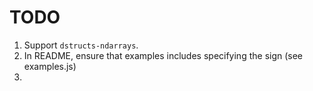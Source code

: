 TODO
====

1. Support `dstructs-ndarrays`.
2. In README, ensure that examples includes specifying the sign (see examples.js)
3. 
